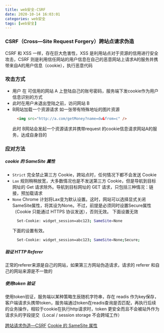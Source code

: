 ```yaml
---
title: web安全-CSRF
date: 2020-10-14 16:03:01
categories: web安全
tags: [web安全]
---
```


### CSRF（Cross—Site Request Forgery）跨站点请求伪造

CSRF 和 XSS 一样，存在巨大危害性，XSS 是利用站点对于资源的信用进行安全攻击，CSRF 则是利用信任网站的用户信息在自己的恶意网站上请求A的服务并携带来自A的用户信息（cookie），执行恶意代码

### 攻击方式
- 用户 在 可信用的网站 A 上登陆自己的账号密码，服务端下发cookie作为用户信息识别的方式
- 此时在用户未退出登陆之前，访问网站 B
- B网站加载一个资源请求 如一张带有特殊地址的图片资源
  ```html
    <img src="http://a.com/getMoney?name=dw&from=c" />
  ```
  此时 B网站会发起一个资源请求并携带request 的cookie信息请求网站A的服务，达成自身目的

### 应对方法
##### cookie 的 SameSite 属性
  - `Strict` 完全禁止第三方 Cookie，跨站点时，任何情况下都不会发送 Cookie
  - `Lax` 规则稍稍放宽，大多数情况也是不发送第三方 Cookie，但是导航到目标网址的 Get 请求除外。导航到目标网址的 GET 请求，只包括三种情况：链接，预加载请求
  - `None` Chrome 计划将Lax变为默认设置。这时，网站可以选择显式关闭SameSite属性，将其设为None。不过，前提是必须同时设置Secure属性（Cookie 只能通过 HTTPS 协议发送），否则无效。
    下面设置无效
    ```bash
      Set-Cookie: widget_session=abc123; SameSite=None
    ```
    下面的设置有效。
    ```bash
      Set-Cookie: widget_session=abc123; SameSite=None;Secure;
    ```
##### 验证 HTTP Referer
正常的referer来源是自己的网站，如果第三方网站伪造请求，请求的 referer 和自己的网站来源是不一致的

##### 使用token 验证
使用token验证，服务端以某种策略生辰随机字符串，存在 readis 作为key保存，客户端请求头携带token，服务端通过token在readis查询是否匹配，再执行后续的业务操作，相较于cookie在执行http请求时，token 更安全而且不会被站外作为请求头的字段提交（Local / session storage 不会跨域工作）


[跨站请求伪造—CSRF](https://segmentfault.com/a/1190000021114673)
[Cookie 的 SameSite 属性](http://www.ruanyifeng.com/blog/2019/09/cookie-samesite.html)
